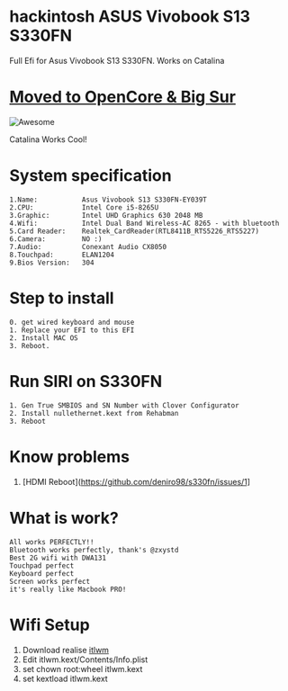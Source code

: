 # hackintosh ASUS Vivobook S13 S330FN
Full Efi for Asus Vivobook S13 S330FN. Works on Catalina

# [Moved to OpenCore & Big Sur](https://github.com/deniro98/ASUS-S330FN-OPENCORE)


![Awesome](https://github.com/deniro98/s330fn/blob/master/screenshot.png?raw=true)

Catalina Works Cool!

# System specification

    1.Name:           Asus Vivobook S13 S330FN-EY039T
    2.CPU:            Intel Core i5-8265U
    3.Graphic:        Intel UHD Graphics 630 2048 MB
    4.Wifi:           Intel Dual Band Wireless-AC 8265 - with bluetooth 
    5.Card Reader:    Realtek_CardReader(RTL8411B_RTS5226_RTS5227)
    6.Camera:         NO :)
    7.Audio:          Conexant Audio CX8050
    8.Touchpad:       ELAN1204
    9.Bios Version:   304

# Step to install

	0. get wired keyboard and mouse
	1. Replace your EFI to this EFI
	2. Install MAC OS
	3. Reboot.
	
	
# Run SIRI on S330FN

	1. Gen True SMBIOS and SN Number with Clover Configurator
	2. Install nullethernet.kext from Rehabman
	3. Reboot

# Know problems

1. [HDMI Reboot](https://github.com/deniro98/s330fn/issues/1]

# What is work?

    All works PERFECTLY!!
    Bluetooth works perfectly, thank's @zxystd
    Best 2G wifi with DWA131
    Touchpad perfect
    Keyboard perfect
    Screen works perfect
    it's really like Macbook PRO!
    
# Wifi Setup

1. Download realise  [itlwm](https://github.com/zxystd/itlwm) 
2. Edit itlwm.kext/Contents/Info.plist
3. set chown root:wheel itlwm.kext
4. set kextload itlwm.kext
